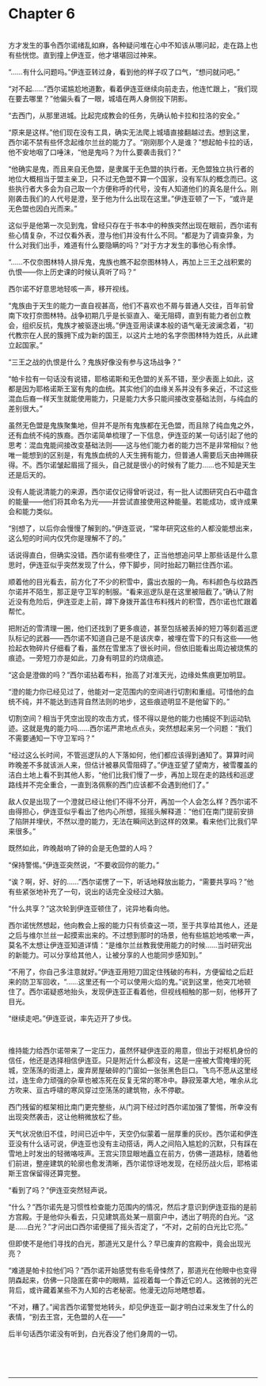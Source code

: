 # Chapter 6

<br>
方才发生的事令西尔诺绪乱如麻，各种疑问堆在心中不知该从哪问起，走在路上也有些恍惚。直到撞上伊连亚，他才堪堪回过神来。

“……有什么问题吗。”伊连亚转过身，看到他的样子叹了口气，“想问就问吧。”

“对不起……”西尔诺尴尬地道歉，看着伊连亚继续向前走去，他连忙跟上，“我们现在要去哪里？”他偏头看了一眼，城墙在两人身侧投下阴影。

“去西门，从那里进城。比起完成教会的任务，先确认帕卡拉和拉洛的安全。”

“原来是这样。”他们现在没有工具，确实无法爬上城墙直接翻越过去。想到这里，西尔诺不禁有些怀念起维尔兰丝的能力了。“刚刚那个人是谁？”想起帕卡拉的话，他不安地咽了口唾沫，“他是鬼吗？为什么要袭击我们？”

“他确实是鬼，而且来自无色盟，是隶属于无色盟的执行者。无色盟独立执行者的地位大概相当于盟主亲卫，只不过无色盟不算一个国家，没有军队的概念而已。这些执行者大多会为自己取一个方便称呼的代号，没有人知道他们的真名是什么。刚刚袭击我们的人代号是澄，至于他为什么出现在这里。”伊连亚顿了一下，“或许是无色盟也因白光而来。”

这似乎是他第一次见到鬼，曾经只存在于书本中的种族突然出现在眼前，西尔诺有些心情复杂，不过仅看外表，澄与他们并没有什么不同。“都是为了调查异象，为什么对我们出手，难道有什么要隐瞒的吗？”对于方才发生的事他心有余悸。

“……不仅奈图林特人排斥鬼，鬼族也瞧不起奈图林特人，再加上三王之战积累的仇恨——你上历史课的时候认真听了吗？”

西尔诺不好意思地轻咳一声，移开视线。

“鬼族由于天生的能力一直自视甚高，他们不喜欢也不屑与普通人交往，百年前曾南下攻打奈图林特。战争初期几乎是长驱直入、毫无阻碍，直到有能力者创立教会，组织反抗，鬼族才被驱逐出境。”伊连亚用读课本般的语气毫无波澜念着，“初代教宗在人民的簇拥下成为新的国王，以这片土地的名字奈图林特为姓氏，从此建立起国家。”

“三王之战的仇恨是什么？鬼族好像没有参与这场战争？”

“帕卡拉有一句话没有说错，耶格诺斯和无色盟的关系不错，至少表面上如此，这都是因为耶格诺斯王室有鬼的血统。其实他们的血缘关系并没有多亲近，不过这些混血后裔一样天生就能使用能力，只是能力大多只能间接改变基础法则，与纯血的差别很大。”

虽然无色盟是鬼族聚集地，但并不是所有鬼族都在无色盟，而且除了纯血鬼之外，还有血统不纯的族裔。西尔诺简单梳理了一下信息，伊连亚的某一句话引起了他的思考：混血鬼能间接改变基础法则——这与他们能力者的能力岂不是非常相似？他唯一能想到的区别是，有鬼族血统的人天生拥有能力，但普通人需要后天由神赐获得。不。西尔诺皱起眉摇了摇头，自己就是很小的时候有了能力……也不知是天生还是后天的。

没有人能说清能力的来源，西尔诺仅记得曾听说过，有一批人试图研究白石中蕴含的能量——他们将其命名为光——并尝试直接使用这种能量。若能成功，或许成果会和能力类似。

“别想了，以后你会慢慢了解到的。”伊连亚说，“常年研究这些的人都没能想出来，这么短的时间内仅凭你是理解不了的。”

话说得直白，但确实没错。西尔诺有些哽住了，正当他想追问早上那些话是什么意思时，伊连亚似乎突然发现了什么，停下脚步，同时抬起刀鞘拦住西尔诺。

顺着他的目光看去，前方化了不少的积雪中，露出衣服的一角。布料颜色与纹路西尔诺并不陌生，那正是守卫军的制服。“看来巡逻队是在这里被阻截了。”确认了附近没有危险后，伊连亚走上前，蹲下身拨开盖住布料残片的积雪，西尔诺也忙跟着帮忙。

把附近的雪清理一圈，他们还找到了更多痕迹，甚至包括被丢掉的短刀等刻着巡逻队标记的武器——西尔诺不知道自己是不是该庆幸，被埋在雪下的只有这些——他捡起衣物碎片仔细看了看，虽然在雪里冻了很长时间，但依旧能看出周边被烧焦的痕迹。一旁短刀亦是如此，刀身有明显的灼烧痕迹。

“这会是澄做的吗？”西尔诺拈着布料，抬高了对准天光，边缘处焦痕更加明显。

“澄的能力你已经见过了，他能对一定范围内的空间进行切割和重组。可惜他的血统不纯，并不能达到违背自然法则的地步，这些痕迹明显不是他留下的。”

切割空间？相当于凭空出现的攻击方式，怪不得以是他的能力也捕捉不到运动轨迹。这就是鬼的能力吗……西尔诺严肃地点点头，突然想起来另一个问题：“我们不需要通知一下守卫军吗？”

“经过这么长时间，不管巡逻队的人下落如何，他们都应该得到通知了。算算时间昨晚差不多就该派人来，但估计被暴风雪阻碍了。”伊连亚望了望南方，被雪覆盖的洁白土地上看不到其他人影，“他们比我们慢了一步，再加上现在走的路线和巡逻路线并不完全重合，一直到洛佩察的西门应该都不会遇到他们了。”

敌人仅是出现了一个澄就已经让他们不得不分开，再加一个人会怎么样？西尔诺不由得担心，伊连亚似乎看出了他内心所想，摇摇头解释道：“他们在南门提前安排了陷阱并埋伏，不然以澄的能力，无法在瞬间达到这样的效果。看来他们比我们早来很多。”

既然如此，昨晚敲响了钟的会是无色盟的人吗？

“保持警惕。”伊连亚突然说，“不要收回你的能力。”

“诶？啊，好、好的……”西尔诺愣了一下，听话地释放出能力，“需要共享吗？”他有些紧张地补充了一句，说出的话完全没经过大脑。

“什么共享？”这次轮到伊连亚顿住了，诧异地看向他。

西尔诺恍然想起，他向教会上报的能力只有侦查这一项，至于共享给其他人，还是之后与维尔兰丝一起摸索出来的。不过想到那时的场景，他有些尴尬地咳嗽一声，莫名不太想让伊连亚知道详情：“是维尔兰丝教我使用能力的时候……当时研究出的新能力。可以分享给其他人，让被分享的人也能同步感知到。”

“不用了，你自己多注意就好。”伊连亚用短刀固定住残破的布料，方便留给之后赶来的防卫军回收，“……这里还有一个可以使用火焰的鬼。”说到这里，他突兀地顿住了。西尔诺疑惑地抬头，发现伊连亚正看着他，但视线相触的那一刻，他移开了目光。

“继续走吧。”伊连亚说，率先迈开了步伐。

<br>

维持能力给西尔诺带来了一定压力，虽然怀疑伊连亚的用意，但出于对枢机身份的信任，他还是选择相信伊连亚。只是附近什么都没有，这是一座被大雪掩埋的死城，空荡荡的街道上，废弃房屋破碎的门窗如一张张黑色巨口。飞鸟不愿从这里经过，连生命力顽强的杂草也被冻死在反复无常的寒冷中。静寂笼罩大地，唯余从北方吹来、亘古呼啸的寒风穿过空荡荡的建筑物，永不停歇。

西门残留的框架相比南门更完整些，从门洞下经过时西尔诺加强了警惕，所幸没有出现突然袭击，这让他稍微放松了些。

天气状况依旧不佳，时间已近中午，天空仍似蒙着一层厚重的灰纱。西尔诺和伊连亚没有什么话可说，伊连亚也没有主动搭话，两人之间陷入尴尬的沉默，只有踩在雪地上时发出的轻微咯吱声。王宫尖顶显眼地矗立在前方，仿佛一道路标，随着他们前进，整座建筑的轮廓也愈发清晰，西尔诺惊讶地发现，在经历战火后，耶格诺斯王宫保留得还算完整。

“看到了吗？”伊连亚突然轻声说。

“什么？”西尔诺先是习惯性检查能力范围内的情况，然后才意识到伊连亚指的是前方宫殿。于是他仰头看去，只见建筑高处某一扇窗户中，透出了明亮的白光。“这是……白光？”才问出口西尔诺便摇了摇头否定了，“不对，之前的白光比它亮。”

但即使不是他们寻找的白光，那道光又是什么？早已废弃的宫殿中，竟会出现光亮？

“难道是帕卡拉他们吗？”西尔诺开始感觉有些毛骨悚然了，那道光在他眼中也变得阴森起来，仿佛一只隐匿在雾中的眼睛，监视着每一个靠近它的人。这微弱的光芒背后，或许藏着某些不为人知的古老秘密。他漫无边际地瞎想着。

“不对，糟了。”闻言西尔诺警觉地转头，却见伊连亚一副才明白过来发生了什么的表情，“别去王宫，无色盟的人在——”

后半句话西尔诺没有听到，白光吞没了他们身周的一切。

<br>
<br>
<br>

---
